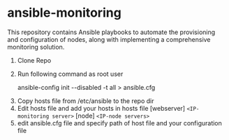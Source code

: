 # ansible-monitoring

This repository contains Ansible playbooks to automate the provisioning and configuration of nodes, along with implementing a comprehensive monitoring solution.

1. Clone Repo

2) Run following command as root user

   ansible-config init --disabled -t all > ansible.cfg

3. Copy hosts file from /etc/ansible to the repo dir
4. Edit hosts file and add your hosts in hosts file
   [webserver]
   `<IP-monitoring server>`
   [node]
   `<IP-node servers>`
5. edit ansible.cfg file and specify path of host file and your configuration file
